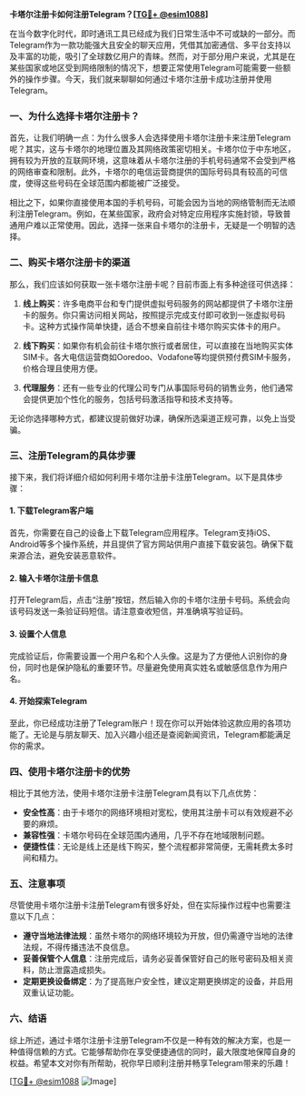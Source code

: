 **卡塔尔注册卡如何注册Telegram？[[TG💪+ @esim1088](https://t.me/s/esim1088)]**

在当今数字化时代，即时通讯工具已经成为我们日常生活中不可或缺的一部分。而Telegram作为一款功能强大且安全的聊天应用，凭借其加密通信、多平台支持以及丰富的功能，吸引了全球数亿用户的青睐。然而，对于部分用户来说，尤其是在某些国家或地区受到网络限制的情况下，想要正常使用Telegram可能需要一些额外的操作步骤。今天，我们就来聊聊如何通过卡塔尔注册卡成功注册并使用Telegram。

### 一、为什么选择卡塔尔注册卡？

首先，让我们明确一点：为什么很多人会选择使用卡塔尔注册卡来注册Telegram呢？其实，这与卡塔尔的地理位置及其网络政策密切相关。卡塔尔位于中东地区，拥有较为开放的互联网环境，这意味着从卡塔尔注册的手机号码通常不会受到严格的网络审查和限制。此外，卡塔尔的电信运营商提供的国际号码具有较高的可信度，使得这些号码在全球范围内都能被广泛接受。

相比之下，如果你直接使用本国的手机号码，可能会因为当地的网络管制而无法顺利注册Telegram。例如，在某些国家，政府会对特定应用程序实施封锁，导致普通用户难以正常使用。因此，选择一张来自卡塔尔的注册卡，无疑是一个明智的选择。

### 二、购买卡塔尔注册卡的渠道

那么，我们应该如何获取一张卡塔尔注册卡呢？目前市面上有多种途径可供选择：

1. **线上购买**：许多电商平台和专门提供虚拟号码服务的网站都提供了卡塔尔注册卡的服务。你只需访问相关网站，按照提示完成支付即可收到一张虚拟号码卡。这种方式操作简单快捷，适合不想亲自前往卡塔尔购买实体卡的用户。

2. **线下购买**：如果你有机会前往卡塔尔旅行或者居住，可以直接在当地购买实体SIM卡。各大电信运营商如Ooredoo、Vodafone等均提供预付费SIM卡服务，价格合理且使用方便。

3. **代理服务**：还有一些专业的代理公司专门从事国际号码的销售业务，他们通常会提供更加个性化的服务，包括号码激活指导和技术支持等。

无论你选择哪种方式，都建议提前做好功课，确保所选渠道正规可靠，以免上当受骗。

### 三、注册Telegram的具体步骤

接下来，我们将详细介绍如何利用卡塔尔注册卡注册Telegram。以下是具体步骤：

#### 1. 下载Telegram客户端

首先，你需要在自己的设备上下载Telegram应用程序。Telegram支持iOS、Android等多个操作系统，并且提供了官方网站供用户直接下载安装包。确保下载来源合法，避免安装恶意软件。

#### 2. 输入卡塔尔注册卡信息

打开Telegram后，点击“注册”按钮，然后输入你的卡塔尔注册卡号码。系统会向该号码发送一条验证码短信。请注意查收短信，并准确填写验证码。

#### 3. 设置个人信息

完成验证后，你需要设置一个用户名和个人头像。这是为了方便他人识别你的身份，同时也是保护隐私的重要环节。尽量避免使用真实姓名或敏感信息作为用户名。

#### 4. 开始探索Telegram

至此，你已经成功注册了Telegram账户！现在你可以开始体验这款应用的各项功能了。无论是与朋友聊天、加入兴趣小组还是查阅新闻资讯，Telegram都能满足你的需求。

### 四、使用卡塔尔注册卡的优势

相比于其他方法，使用卡塔尔注册卡注册Telegram具有以下几点优势：

- **安全性高**：由于卡塔尔的网络环境相对宽松，使用其注册卡可以有效规避不必要的麻烦。
- **兼容性强**：卡塔尔号码在全球范围内通用，几乎不存在地域限制问题。
- **便捷性佳**：无论是线上还是线下购买，整个流程都非常简便，无需耗费太多时间和精力。

### 五、注意事项

尽管使用卡塔尔注册卡注册Telegram有很多好处，但在实际操作过程中也需要注意以下几点：

- **遵守当地法律法规**：虽然卡塔尔的网络环境较为开放，但仍需遵守当地的法律法规，不得传播违法不良信息。
- **妥善保管个人信息**：注册完成后，请务必妥善保管好自己的账号密码及相关资料，防止泄露造成损失。
- **定期更换设备绑定**：为了提高账户安全性，建议定期更换绑定的设备，并启用双重认证功能。

### 六、结语

综上所述，通过卡塔尔注册卡注册Telegram不仅是一种有效的解决方案，也是一种值得信赖的方式。它能够帮助你在享受便捷通信的同时，最大限度地保障自身的权益。希望本文对你有所帮助，祝你早日顺利注册并畅享Telegram带来的乐趣！

[[TG💪+ @esim1088](https://t.me/s/esim1088) ![Image](https://i.postimg.cc/4NQfJmqS/Snipaste-2025-05-13-00-14-12.png)]